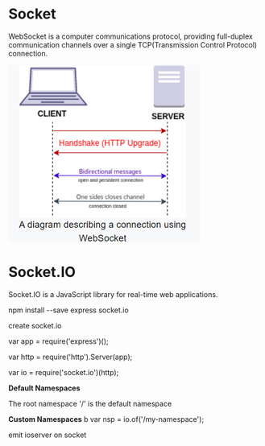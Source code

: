 # Socket
WebSocket is a computer communications protocol, providing full-duplex communication channels over a single TCP(Transmission Control Protocol) connection. 

![](./image/socket.png)

# Socket.IO
Socket.IO is a JavaScript library for real-time web applications.

npm install --save express socket.io

create socket.io

var app = require('express')();

var http = require('http').Server(app);

var io = require('socket.io')(http);

**Default Namespaces**

The root namespace '/' is the default namespace

**Custom Namespaces**
 b
var nsp = io.of('/my-namespace');

emit ioserver
on socket